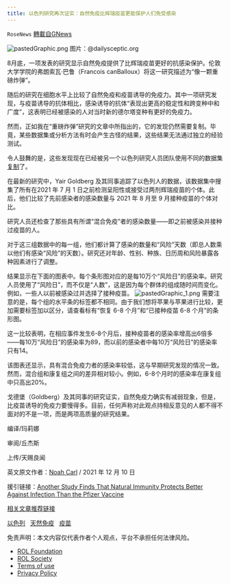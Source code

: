 ```yaml
---
title: 以色列研究再次证实：自然免疫比辉瑞疫苗更能保护人们免受感染
---
```

`RoseNews` [轉載自GNews](https://gnews.org/zh-hans/1755813/)

![pastedGraphic.png](https://assets.gnews.org/wp-content/uploads/2021/12/EFED5260-CDDA-4471-B8E1-2FFF5D9B0762.jpeg)
图片：@dailysceptic.org

8月底，一项发表的研究显示自然免疫提供了比辉瑞疫苗更好的抗感染保护。伦敦大学学院的弗朗索瓦·巴鲁（Francois canBalloux）将这一研究描述为“像一颗重磅炸弹”。

随后的研究在细胞水平上比较了自然免疫和疫苗诱导的免疫力。其中一项研究发现，与疫苗诱导的抗体相比，感染诱导的抗体“表现出更高的稳定性和跨变种中和广度”，这表明已经被感染的人对当时新的德尔塔变种有更好的免疫力。

然而，正如我在“重磅炸弹”研究的文章中所指出的，它的发现仍然需要复制。毕竟，某些数据集或分析方法有时会产生古怪的结果，这些结果无法通过独立的经验测试。

令人鼓舞的是，这些发现现在已经被另一个以色列研究人员团队使用不同的数据集[复制](https://www.medrxiv.org/content/10.1101/2021.12.04.21267114v1)了。

在最新的研究中，Yair Goldberg 及其同事追踪了以色列人的数据，该数据集中搜集了所有在2021 年 7 月 1 日之前检测呈阳性或接受过两剂辉瑞疫苗的个体。此后，他们比较了先前感染者的感染数量与 2021 年 8 月至 9 月接种疫苗的个体对比。

研究人员还检查了那些具有所谓“混合免疫”者的感染数量——即之前被感染并接种过疫苗的人。

对于这三组数据中的每一组，他们都计算了感染的数量和“风险”天数（即总人数乘以他们有感染“风险”的天数）。研究还对年龄、性别、种族、日历周和风险暴露各种因素进行了调整。

结果显示在下面的图表中。每个条形图对应的是每10万个“风险日”的感染率。研究人员使用了“风险日”，而不仅是“人数”，这是因为每个群体的组成随时间而变化。例如，一些人以前被感染过并选择了接种疫苗。
![pastedGraphic_1.png](https://assets.gnews.org/wp-content/uploads/2021/12/103CE2E6-BB2F-41B5-9C97-426365F4352F.png)
需要注意的是，每个组的水平条的标签都不相同。由于我们想将苹果与苹果进行比较，更加需要标签加以区分，请查看标有“恢复 6-8 个月”和“已接种疫苗 6-8 个月”的条形图。

这一比较表明，在相应事件发生6-8个月后，接种疫苗者的感染率增高出6倍多——每10万“风险日”的感染率为89，而以前的感染者中每10万“风险日”的感染率只有14。

该图表还显示，具有混合免疫力者的感染率较低，这与早期研究发现的情况一致。然而，混合组和康复组之间的差异相对较小。例如，6-8个月时的感染率在康复组中只高出20%。

戈德堡（Goldberg）及其同事的研究证实，自然免疫力确实有减弱现象，但是，比疫苗诱导的免疫力要慢得多。目前，任何声称对此观点持相反意见的人都不得不面对的不是一项，而是两项高质量的研究结果。

编译/玛莉娜

审阅/丘杰斯

上传/天赐良闻

英文原文作者：[Noah Carl](https://dailysceptic.org/author/noah-carl/)  / 2021 年 12 月 10 日

援引链接：[Another Study Finds That Natural Immunity Protects Better Against Infection Than the Pfizer Vaccine](https://dailysceptic.org/2021/12/10/another-study-finds-that-natural-immunity-protects-better-against-infection-than-the-pfizer-vaccine/)

[相关文章推荐链接](https://www.medrxiv.org/content/10.1101/2021.12.04.21267114v1)

[以色列](https://dailysceptic.org/tag/israel/)   [天然免疫](https://dailysceptic.org/tag/natural-immunity/)   [疫苗](https://dailysceptic.org/tag/vaccines/)



 

免责声明：本文内容仅代表作者个人观点，平台不承担任何法律风险。

- [ROL Foundation](https://rolfoundation.org/)
- [ROL Society](https://rolsociety.org/)
- [Terms of use](https://gnews.org/terms-of-use-3/)
- [Privacy Policy](https://gnews.org/privacy-policy/)
